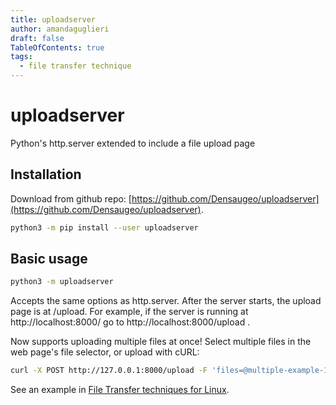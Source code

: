 ```yaml
---
title: uploadserver
author: amandaguglieri
draft: false
TableOfContents: true
tags:
  - file transfer technique
---
```


# uploadserver

Python's http.server extended to include a file upload page

## Installation

Download from github repo: [https://github.com/Densaugeo/uploadserver](https://github.com/Densaugeo/uploadserver).

```bash
python3 -m pip install --user uploadserver
```


## Basic usage 


```bash
python3 -m uploadserver
```

Accepts the same options as http.server. After the server starts, the upload page is at /upload. For example, if the server is running at http://localhost:8000/ go to http://localhost:8000/upload .

Now supports uploading multiple files at once! Select multiple files in the web page's file selector, or upload with cURL:

```bash
curl -X POST http://127.0.0.1:8000/upload -F 'files=@multiple-example-1.txt' -F 'files=@multiple-example-2.txt'
```

See an example in [File Transfer techniques for Linux](transferring-files-techniques-linux.md).
